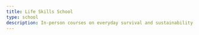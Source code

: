```yaml
---
title: Life Skills School
type: school
description: In-person courses on everyday survival and sustainability tasks
---
```

